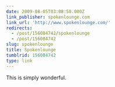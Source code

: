 ```yaml
---
date: 2009-08-05T03:08:50.000Z
link_publisher: spokenlounge.com
link_url: 'http://www.spokenlounge.com/'
redirects:
  - /post/156084742/spokenlounge
  - /post/156084742
slug: spokenlounge
title: Spokenlounge
tumblrid: 156084742
type: link
---
```

<p>This is simply wonderful.</p>
